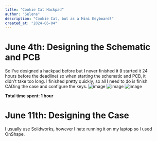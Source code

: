 ```yaml
---
title: "Cookie Cat Hackpad"
author: "Selena"
description: "Cookie Cat, but as a Mini Keyboard!"
created_at: "2024-06-04"
---
```

# June 4th: Designing the Schematic and PCB
So I've designed a hackpad before but I never finished it (I started it 24 hours before the deadline) so when starting the schematic and PCB, it didn't take too long. I finished pretty quickly, so all I need to do is finish CADing the case and configure the keys.
![image](https://github.com/user-attachments/assets/8f55729e-6cab-4bca-a870-84c9ce21b35f) 
![image](https://github.com/user-attachments/assets/40884b34-6538-426a-bcb2-6f81ec446522)
![image](https://github.com/user-attachments/assets/0e0e3a0a-f883-4670-a503-49c5fa371f86)

**Total time spent: 1 hour**

# June 11th: Designing the Case
I usually use Solidworks, however I hate running it on my laptop so I used OnShape. 
